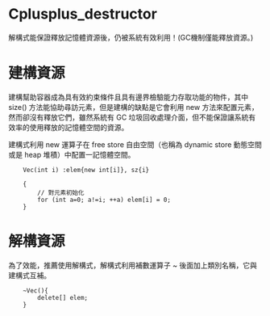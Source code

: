 # Cplusplus_destructor
解構式能保證釋放記憶體資源後，仍被系統有效利用！(GC機制僅能釋放資源。)

# 建構資源

建構幫助容器成為具有效約束條件且具有邊界檢驗能力存取功能的物件，其中 size() 方法能協助尋訪元素，但是建構的缺點是它會利用 new 方法來配置元素，然而卻沒有釋放它們，雖然系統有 GC 垃圾回收處理介面，但不能保證讓系統有效率的使用釋放的記憶體空間的資源。

建構式利用 new 運算子在 free store 自由空間（也稱為 dynamic store 動態空間或是 heap 堆積）中配置一記憶體空間。

        Vec(int i) :elem{new int[i]}, sz{i}

        {
            // 對元素初始化
            for (int a=0; a!=i; ++a) elem[i] = 0;
        }
        
# 解構資源

為了效能，推薦使用解構式，解構式利用補數運算子 ~ 後面加上類別名稱，它與建構式互補。

        ~Vec(){
            delete[] elem;
        }
